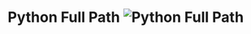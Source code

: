 # Python Full Path ![Python Full Path](https://img.shields.io/badge/-Python%20Full%20Path-orange.svg)
